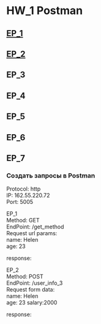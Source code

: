 # HW_1 Postman
## [EP_1](#EP_1)
## [EP_2](#EP_2)
## EP_3
## EP_4
## EP_5
## EP_6
## EP_7


### Создать запросы в Postman
Protocol: http  
IP: 162.55.220.72  
Port: 5005

<a name="EP_1">EP_1</a>  
Method: GET  
EndPoint: /get_method  
Request url params:  
name: Helen  
age: 23  

response:  

<a name="EP_2">EP_2</a>  
Method: POST  
EndPoint: /user_info_3  
Request form data:  
name: Helen  
age: 23 
salary:2000  

response:  
